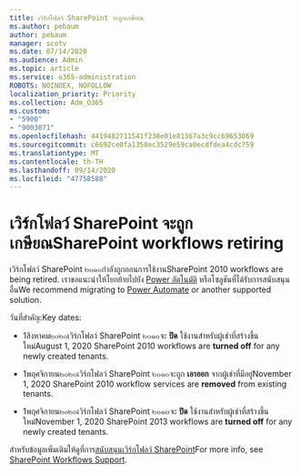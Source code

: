 ```yaml
---
title: เวิร์กโฟลว์ SharePoint จะถูกเกษียณ
ms.author: pebaum
author: pebaum
manager: scotv
ms.date: 07/14/2020
ms.audience: Admin
ms.topic: article
ms.service: o365-administration
ROBOTS: NOINDEX, NOFOLLOW
localization_priority: Priority
ms.collection: Adm_O365
ms.custom:
- "5900"
- "9003071"
ms.openlocfilehash: 4419482711541f238e01e81367a3c9cc69653069
ms.sourcegitcommit: c6692ce0fa1358ec3529e59ca0ecdfdea4cdc759
ms.translationtype: MT
ms.contentlocale: th-TH
ms.lasthandoff: 09/14/2020
ms.locfileid: "47758588"
---
```

# <a name="sharepoint-workflows-retiring"></a><span data-ttu-id="1bef4-102">เวิร์กโฟลว์ SharePoint จะถูกเกษียณ</span><span class="sxs-lookup"><span data-stu-id="1bef4-102">SharePoint workflows retiring</span></span>

<span data-ttu-id="1bef4-103">เวิร์กโฟลว์ SharePoint ๒๐๑๐กำลังถูกถอนการใช้งาน</span><span class="sxs-lookup"><span data-stu-id="1bef4-103">SharePoint 2010 workflows are being retired.</span></span> <span data-ttu-id="1bef4-104">เราขอแนะนำให้โยกย้ายไปยัง [Power อัตโนมัติ](https://docs.microsoft.com/power-automate/getting-started) หรือโซลูชันที่ได้รับการสนับสนุนอื่น</span><span class="sxs-lookup"><span data-stu-id="1bef4-104">We recommend migrating to [Power Automate](https://docs.microsoft.com/power-automate/getting-started) or another supported solution.</span></span> 

<span data-ttu-id="1bef4-105">วันที่สำคัญ:</span><span class="sxs-lookup"><span data-stu-id="1bef4-105">Key dates:</span></span>

- <span data-ttu-id="1bef4-106">1สิงหาคม๒๐๒๐เวิร์กโฟลว์ SharePoint ๒๐๑๐จะ **ปิด** ใช้งานสำหรับผู้เช่าที่สร้างขึ้นใหม่</span><span class="sxs-lookup"><span data-stu-id="1bef4-106">August 1, 2020 SharePoint 2010 workflows are **turned off** for any newly created tenants.</span></span>

- <span data-ttu-id="1bef4-107">1พฤศจิกายน๒๐๒๐เวิร์กโฟลว์ SharePoint ๒๐๑๐จะถูก **เอาออก** จากผู้เช่าที่มีอยู่</span><span class="sxs-lookup"><span data-stu-id="1bef4-107">November 1, 2020 SharePoint 2010 workflow services are **removed** from existing tenants.</span></span>

- <span data-ttu-id="1bef4-108">1พฤศจิกายน๒๐๒๐เวิร์กโฟลว์ SharePoint ๒๐๑๓จะ **ปิด** ใช้งานสำหรับผู้เช่าที่สร้างขึ้นใหม่</span><span class="sxs-lookup"><span data-stu-id="1bef4-108">November 1, 2020 SharePoint 2013 workflows are **turned off** for any newly created tenants.</span></span>

<span data-ttu-id="1bef4-109">สำหรับข้อมูลเพิ่มเติมให้ดูที่การ[สนับสนุนเวิร์กโฟลว์ SharePoint](https://aka.ms/sp-workflows-support)</span><span class="sxs-lookup"><span data-stu-id="1bef4-109">For more info, see [SharePoint Workflows Support](https://aka.ms/sp-workflows-support).</span></span>